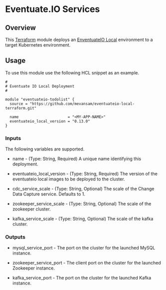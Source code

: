 # Eventuate.IO Services

## Overview

This [Terraform](https://www.terraform.io/) module deploys an [EnventuateIO Local](https://github.com/hashicorp/vault) environment to a target Kubernetes environment.

## Usage

To use this module use the following HCL snippet as an example. 

```
#
# Eventuate IO Local Deployment
#

module "eventuateio-todolist" {
  source = "https://github.com/mevansam/eventuateio-local-terraform.git"

  name                      = "<MY-APP-NAME>"
  eventuateio_local_version = "0.13.0"
}
```

### Inputs

The following variables are supported.

* name - (Type: String, Required) A unique name identifying this deployment.

* eventuateio_local_version - (Type: String, Required) The version of the eventuateio local images to be deployed to the cluster.

* cdc_service_scale - (Type: String, Optional) The scale of the Change Data Capture service. Defaults to 1.

* zookeeper_service_scale - (Type: String, Optional) The scale of the zookeeper cluster.

* kafka_service_scale - (Type: String, Optional) The scale of the kafka cluster.

### Outputs

* mysql_service_port - The port on the cluster for the launched MySQL instance.

* zookeeper_service_port - The client port on the cluster for the launched Zookeeper instance.

* kafka_service_port - The port on the cluster for the launched Kafka instance.
